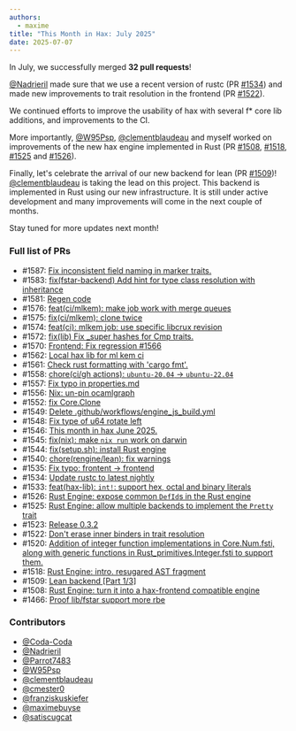 ```yaml
---
authors:
  - maxime
title: "This Month in Hax: July 2025"
date: 2025-07-07
---
```


In July, we successfully merged **32 pull requests**!

[@Nadrieril](https://github.com/Nadrieril) made sure that we use a recent version of rustc (PR [\#1534](https://github.com/cryspen/hax/pull/1534)) and made new improvements to trait resolution in the frontend (PR [\#1522](https://github.com/cryspen/hax/pull/1522)).

We continued efforts to improve the usability of hax with several f* core lib additions, and improvements to the CI.

More importantly, [@W95Psp](https://github.com/W95Psp), [@clementblaudeau](https://github.com/clementblaudeau) and myself worked on improvements of the new hax engine implemented in Rust (PR [\#1508](https://github.com/cryspen/hax/pull/1508), [\#1518](https://github.com/cryspen/hax/pull/1518), [\#1525](https://github.com/cryspen/hax/pull/1525) and [\#1526](https://github.com/cryspen/hax/pull/1526)).

Finally, let's celebrate the arrival of our new backend for lean (PR [\#1509](https://github.com/cryspen/hax/pull/1509))! [@clementblaudeau](https://github.com/clementblaudeau) is taking the lead on this project. This backend is implemented in Rust using our new infrastructure. It is still under active development and many improvements will come in the next couple of months. 

Stay tuned for more updates next month!

### Full list of PRs

* \#1587: [Fix inconsistent field naming in marker traits.](https://github.com/cryspen/hax/pull/1587)
* \#1583: [fix(fstar-backend) Add hint for type class resolution with inheritance](https://github.com/cryspen/hax/pull/1583)
* \#1581: [Regen code](https://github.com/cryspen/hax/pull/1581)
* \#1576: [feat(ci/mlkem): make job work with merge queues](https://github.com/cryspen/hax/pull/1576)
* \#1575: [fix(ci/mlkem): clone twice](https://github.com/cryspen/hax/pull/1575)
* \#1574: [feat(ci): mlkem job: use specific libcrux revision](https://github.com/cryspen/hax/pull/1574)
* \#1572: [fix(lib) Fix _super hashes for Cmp traits.](https://github.com/cryspen/hax/pull/1572)
* \#1570: [Frontend: Fix regression \#1566](https://github.com/cryspen/hax/pull/1570)
* \#1562: [Local hax lib for ml kem ci](https://github.com/cryspen/hax/pull/1562)
* \#1561: [Check rust formatting with 'cargo fmt'.](https://github.com/cryspen/hax/pull/1561)
* \#1558: [chore(ci/gh actions): `ubuntu-20.04` -> `ubuntu-22.04`](https://github.com/cryspen/hax/pull/1558)
* \#1557: [Fix typo in properties.md](https://github.com/cryspen/hax/pull/1557)
* \#1556: [Nix: un-pin ocamlgraph](https://github.com/cryspen/hax/pull/1556)
* \#1552: [fix Core.Clone](https://github.com/cryspen/hax/pull/1552)
* \#1549: [Delete .github/workflows/engine_js_build.yml](https://github.com/cryspen/hax/pull/1549)
* \#1548: [Fix type of u64 rotate left](https://github.com/cryspen/hax/pull/1548)
* \#1546: [This month in hax June 2025.](https://github.com/cryspen/hax/pull/1546)
* \#1545: [fix(nix): make `nix run` work on darwin](https://github.com/cryspen/hax/pull/1545)
* \#1544: [fix(setup.sh): install Rust engine](https://github.com/cryspen/hax/pull/1544)
* \#1540: [chore(rengine/lean): fix warnings](https://github.com/cryspen/hax/pull/1540)
* \#1535: [Fix typo: frontent -> frontend](https://github.com/cryspen/hax/pull/1535)
* \#1534: [Update rustc to latest nightly](https://github.com/cryspen/hax/pull/1534)
* \#1533: [feat(hax-lib): `int!`: support hex, octal and binary literals](https://github.com/cryspen/hax/pull/1533)
* \#1526: [Rust Engine: expose common `DefId`s in the Rust engine](https://github.com/cryspen/hax/pull/1526)
* \#1525: [Rust Engine: allow multiple backends to implement the `Pretty` trait](https://github.com/cryspen/hax/pull/1525)
* \#1523: [Release 0.3.2](https://github.com/cryspen/hax/pull/1523)
* \#1522: [Don't erase inner binders in trait resolution](https://github.com/cryspen/hax/pull/1522)
* \#1520: [Addition of integer function implementations in Core.Num.fsti, along with generic functions in Rust_primitives.Integer.fsti to support them.](https://github.com/cryspen/hax/pull/1520)
* \#1518: [Rust Engine: intro. resugared AST fragment](https://github.com/cryspen/hax/pull/1518)
* \#1509: [Lean backend [Part 1/3]](https://github.com/cryspen/hax/pull/1509)
* \#1508: [Rust Engine: turn it into a hax-frontend compatible engine](https://github.com/cryspen/hax/pull/1508)
* \#1466: [Proof lib/fstar support more rbe](https://github.com/cryspen/hax/pull/1466)

### Contributors
* [@Coda-Coda](https://github.com/Coda-Coda)
* [@Nadrieril](https://github.com/Nadrieril)
* [@Parrot7483](https://github.com/Parrot7483)
* [@W95Psp](https://github.com/W95Psp)
* [@clementblaudeau](https://github.com/clementblaudeau)
* [@cmester0](https://github.com/cmester0)
* [@franziskuskiefer](https://github.com/franziskuskiefer)
* [@maximebuyse](https://github.com/maximebuyse)
* [@satiscugcat](https://github.com/satiscugcat)
